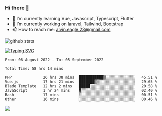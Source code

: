 ### Hi there 👋
- 🌱 I’m currently learning Vue, Javascript, Typescript, Flutter
- 🔭 I’m currently working on laravel, Tailwind, Bootstrap
- 📫 How to reach me: alvin.eagle.23@gmail.com



![github stats](https://github-readme-stats.vercel.app/api?username=alvnfaiz&show_icons=true)


[![Typing SVG](http://readme-typing-svg.herokuapp.com?font=Montserrat&color=%2336BCF7&duration=4000&center=true&lines=Alvin+Faiz;Fullstack+Developer;PHP%2C+Java%2C+Javascript%2C+Python;Laravel%2C+Vue%202%2C+Tailwind%2C+Bootstrap)](https://git.io/typing-svg)

<!--[![Alvnfaiz wakatime stats](https://github-readme-stats.vercel.app/api/wakatime?username=alvnfaiz&layout=compact&theme=dracula)](https://github.com/anuraghazra/github-readme-stats)

<!--START_SECTION:waka-->

```text
From: 06 August 2022 - To: 05 September 2022

Total Time: 58 hrs 14 mins

PHP              26 hrs 38 mins  ███████████▒░░░░░░░░░░░░░   45.51 %
Vue.js           17 hrs 21 mins  ███████▒░░░░░░░░░░░░░░░░░   29.65 %
Blade Template   12 hrs 2 mins   █████░░░░░░░░░░░░░░░░░░░░   20.58 %
JavaScript       1 hr 24 mins    ▓░░░░░░░░░░░░░░░░░░░░░░░░   02.40 %
Bash             17 mins         ░░░░░░░░░░░░░░░░░░░░░░░░░   00.51 %
Other            16 mins         ░░░░░░░░░░░░░░░░░░░░░░░░░   00.46 %
```

<!--END_SECTION:waka-->

  <!-- Change the `github-readme-stats.anuraghazra1.vercel.app` to `github-readme-stats.vercel.app`  -->
  <img align="center" src="https://github-readme-stats.anuraghazra1.vercel.app/api/top-langs/?username=alvnfaiz&layout=compact" />
<!--
**alvnfaiz/alvnfaiz** is a ✨ _special_ ✨ repository because its `README.md` (this file) appears on your GitHub profile.

Here are some ideas to get you started:

- 🔭 I’m currently working on ...
- 🌱 I’m currently learning ...
- 👯 I’m looking to collaborate on ...
- 🤔 I’m looking for help with ...
- 💬 Ask me about ...
- 📫 How to reach me: ...
- 😄 Pronouns: ...
- ⚡ Fun fact: ...
-->

